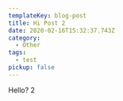 ```yaml
---
templateKey: blog-post
title: Hi Post 2
date: 2020-02-16T15:32:37.743Z
category:
  - Other
tags:
  - test
pickup: false
---
```

Hello? 2
